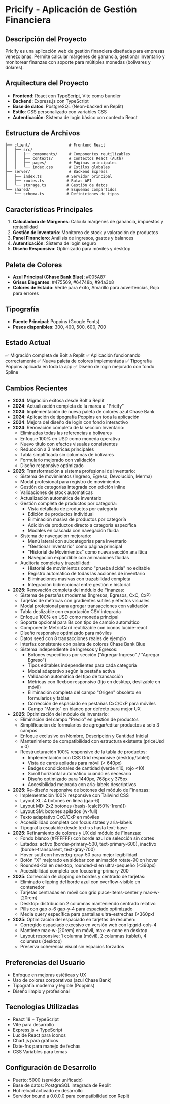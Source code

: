 # Pricify - Aplicación de Gestión Financiera

## Descripción del Proyecto
Pricify es una aplicación web de gestión financiera diseñada para empresas venezolanas. Permite calcular márgenes de ganancia, gestionar inventario y monitorear finanzas con soporte para múltiples monedas (bolívares y dólares).

## Arquitectura del Proyecto
- **Frontend**: React con TypeScript, Vite como bundler
- **Backend**: Express.js con TypeScript
- **Base de datos**: PostgreSQL (Neon-backed en Replit)
- **Estilo**: CSS personalizado con variables CSS
- **Autenticación**: Sistema de login básico con contexto React

## Estructura de Archivos
```
├── client/                 # Frontend React
│   ├── src/
│   │   ├── components/     # Componentes reutilizables
│   │   ├── contexts/       # Contextos React (Auth)
│   │   ├── pages/          # Páginas principales
│   │   └── index.css       # Estilos globales
├── server/                 # Backend Express
│   ├── index.ts           # Servidor principal
│   ├── routes.ts          # Rutas API
│   └── storage.ts         # Gestión de datos
└── shared/                # Esquemas compartidos
    └── schema.ts          # Definiciones de tipos
```

## Características Principales
1. **Calculadora de Márgenes**: Calcula márgenes de ganancia, impuestos y rentabilidad
2. **Gestión de Inventario**: Monitoreo de stock y valoración de productos
3. **Panel Financiero**: Análisis de ingresos, gastos y balances
4. **Autenticación**: Sistema de login seguro
5. **Diseño Responsivo**: Optimizado para móviles y desktop

## Paleta de Colores
- **Azul Principal (Chase Bank Blue)**: #005A87
- **Grises Elegantes**: #475569, #64748b, #94a3b8
- **Colores de Estado**: Verde para éxito, Amarillo para advertencias, Rojo para errores

## Tipografía
- **Fuente Principal**: Poppins (Google Fonts)
- **Pesos disponibles**: 300, 400, 500, 600, 700

## Estado Actual
✅ Migración completa de Bolt a Replit
✅ Aplicación funcionando correctamente
✅ Nueva paleta de colores implementada
✅ Tipografía Poppins aplicada en toda la app
✅ Diseño de login mejorado con fondo Spline

## Cambios Recientes
- **2024**: Migración exitosa desde Bolt a Replit
- **2024**: Actualización completa de la marca a "Pricify"
- **2024**: Implementación de nueva paleta de colores azul Chase Bank
- **2024**: Aplicación de tipografía Poppins en toda la aplicación
- **2024**: Mejora del diseño de login con fondo interactivo
- **2024**: Renovación completa de la sección Inventario:
  - Eliminadas todas las referencias a bolívares
  - Enfoque 100% en USD como moneda operativa
  - Nuevo título con efectos visuales consistentes
  - Reducción a 3 métricas principales
  - Tabla simplificada sin columnas de bolívares
  - Formulario mejorado con validación
  - Diseño responsive optimizado
- **2025**: Transformación a sistema profesional de inventario:
  - Sistema de movimientos (Ingreso, Egreso, Devolución, Merma)
  - Modal profesional para registro de movimientos
  - Gestión de categorías integrada con edición inline
  - Validaciones de stock automáticas
  - Actualización automática de inventario
  - Gestión completa de productos por categoría:
    - Vista detallada de productos por categoría
    - Edición de productos individual
    - Eliminación masiva de productos por categoría
    - Adición de productos directo a categoría específica
    - Modales en cascada con navegación fluida
  - Sistema de navegación mejorado:
    - Menú lateral con subcategorías para Inventario
    - "Gestionar Inventario" como página principal
    - "Historial de Movimientos" como nueva sección analítica
    - Navegación expandible con animaciones fluidas
  - Auditoría completa y trazabilidad:
    - Historial de movimientos como "prueba ácida" no editable
    - Registro automático de todas las acciones de inventario
    - Eliminaciones masivas con trazabilidad completa
    - Integración bidireccional entre gestión e historial
- **2025**: Renovación completa del módulo de Finanzas:
  - Sistema de pestañas modernas (Ingresos, Egresos, CxC, CxP)
  - Tarjetas de métricas con gradientes sutiles y efectos visuales
  - Modal profesional para agregar transacciones con validación
  - Tabla deslizable con exportación CSV integrada
  - Enfoque 100% en USD como moneda principal
  - Soporte opcional para Bs con tipo de cambio automático
  - Componente MetricCard reutilizable con iconos lucide-react
  - Diseño responsive optimizado para móviles
  - Datos seed con 8 transacciones reales de ejemplo
  - Interfaz consistente con paleta de colores Chase Bank Blue
  - Sistema independiente de Ingresos y Egresos:
    - Botones específicos por sección ("Agregar Ingreso" / "Agregar Egreso")
    - Tipos editables independientes para cada categoría
    - Modal adaptativo según la pestaña activa
    - Validación automática del tipo de transacción
    - Métricas con flexbox responsivo (fijo en desktop, deslizable en móvil)
    - Eliminación completa del campo "Origen" obsoleto en formularios y tablas
    - Corrección de espaciado en pestañas CxC/CxP para móviles
    - Campo "Monto" en blanco por defecto para mejor UX
- **2025**: Optimización del módulo de Inventario:
    - Eliminación del campo "Precio" en gestión de productos
    - Simplificación de formularios de agregar/editar productos a solo 3 campos
    - Enfoque exclusivo en Nombre, Descripción y Cantidad Inicial
    - Mantenimiento de compatibilidad con estructura existente (priceUsd = 0)
    - Reestructuración 100% responsive de la tabla de productos:
      - Implementación con CSS Grid responsive (desktop/tablet)
      - Vista de cards apiladas para móvil (< 640px)
      - Badges condicionales de cantidad (verde ≥10, rojo <10)
      - Scroll horizontal automático cuando es necesario
      - Diseño optimizado para 1440px, 768px y 375px
      - Accesibilidad mejorada con aria-labels descriptivos
- **2025**: Re-diseño responsive de botones del módulo de Finanzas:
    - Implementación 100% responsive con Tailwind CSS
    - Layout XL: 4 botones en línea (gap-6)
    - Layout MD: 2x2 botones (basis-[calc(50%-1rem)])
    - Layout SM: botones apilados (w-full)
    - Texto adaptativo CxC/CxP en móviles
    - Accesibilidad completa con focus states y aria-labels
    - Tipografía escalable desde text-xs hasta text-base
- **2025**: Refinamiento de colores y UX del módulo de Finanzas:
    - Fondo blanco (#FFFFFF) con borde azul de selección sin cortes
    - Estados: activo (border-primary-500, text-primary-600), inactivo (border-transparent, text-gray-700)
    - Hover sutil con hover:bg-gray-50 para mejor legibilidad
    - Botón "X" mejorado en sidebar con animación rotate-90 on hover
    - Rounded-2xl en desktop, rounded-xl en ultra-pequeño (<360px)
    - Accesibilidad completa con focus:ring-primary-200
- **2025**: Corrección de clipping de bordes y centrado de tarjetas:
    - Eliminado clipping del borde azul con overflow-visible en contenedor
    - Tarjetas centradas en móvil con grid place-items-center y max-w-[20rem]
    - Desktop: distribución 2 columnas manteniendo centrado relativo
    - Pills con gap-x-6 gap-y-4 para espaciado optimizado
    - Media query específica para pantallas ultra-estrechas (<360px)
- **2025**: Optimización del espaciado en tarjetas de resumen:
    - Corregido espaciado excesivo en versión web con lg:grid-cols-4
    - Mantiene max-w-[20rem] en móvil, max-w-none en desktop
    - Layout responsive: 1 columna (móvil), 2 columnas (tablet), 4 columnas (desktop)
    - Preserva coherencia visual sin espacios forzados

## Preferencias del Usuario
- Enfoque en mejoras estéticas y UX
- Uso de colores corporativos (azul Chase Bank)
- Tipografía moderna y legible (Poppins)
- Diseño limpio y profesional

## Tecnologías Utilizadas
- React 18 + TypeScript
- Vite para desarrollo
- Express.js + TypeScript
- Lucide React para iconos
- Chart.js para gráficos
- Date-fns para manejo de fechas
- CSS Variables para temas

## Configuración de Desarrollo
- Puerto: 5000 (servidor unificado)
- Base de datos: PostgreSQL integrada de Replit
- Hot reload activado en desarrollo
- Servidor bound a 0.0.0.0 para compatibilidad con Replit